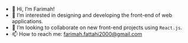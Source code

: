 - 👋 Hi, I’m Farimah!
- 👀 I’m interested in designing and developing the front-end of web applications.
- 💞️ I’m looking to collaborate on new front-end projects using `React.js`.
- 📫 How to reach me: farimah.fattahi2000@gmail.com

<!---
Farimah71/Farimah71 is a ✨ special ✨ repository because its `README.md` (this file) appears on your GitHub profile.
You can click the Preview link to take a look at your changes.
--->
